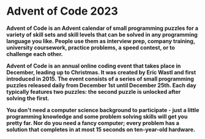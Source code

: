 # Advent of Code 2023

**Advent of Code is an Advent calendar of small programming puzzles for a variety of skill sets and skill levels that can be solved in any programming language you like. People use them as interview prep, company training, university coursework, practice problems, a speed contest, or to challenge each other.**

**Advent of Code is an annual online coding event that takes place in December, leading up to Christmas. It was created by Eric Wastl and first introduced in 2015. The event consists of a series of small programming puzzles released daily from December 1st until December 25th. Each day typically features two puzzles: the second puzzle is unlocked after solving the first.**

**You don't need a computer science background to participate - just a little programming knowledge and some problem solving skills will get you pretty far. Nor do you need a fancy computer; every problem has a solution that completes in at most 15 seconds on ten-year-old hardware.**